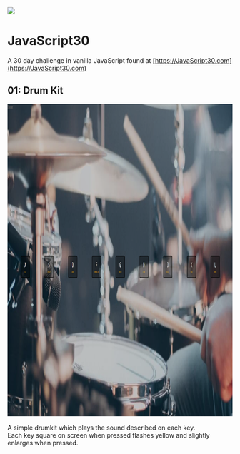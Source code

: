 ﻿![](https://javascript30.com/images/JS3-social-share.png)

# JavaScript30


A 30 day challenge in vanilla JavaScript found at [https://JavaScript30.com](https://JavaScript30.com)

## 01: Drum Kit

<img src="readme/drums.png" height="700" width="1100">

A simple drumkit which plays the sound described on each key.  
Each key square on screen when pressed flashes yellow and slightly enlarges when pressed. 

